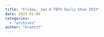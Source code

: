 ```yaml
---
title: "Friday, Jan 6 TBTV Daily Show 2023"
date: 2023-01-06
categories: 
  - "archives"
author: "brantzt"
---
```



